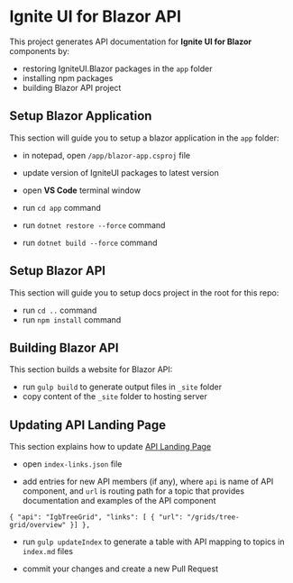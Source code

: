 #  Ignite UI for Blazor API

This project generates API documentation for **Ignite UI for Blazor** components by:

- restoring IgniteUI.Blazor packages in the `app` folder
- installing npm packages
- building Blazor API project

## Setup Blazor Application

This section will guide you to setup a blazor application in the `app` folder:

- in notepad, open `/app/blazor-app.csproj` file

- update version of IgniteUI packages to latest version

- open **VS Code** terminal window
- run `cd app` command
- run `dotnet restore --force` command
- run `dotnet build --force` command

## Setup Blazor API

This section will guide you to setup docs project in the root for this repo:

- run `cd ..` command
- run `npm install` command

<!-- - copy `.dll` and `.xml` files from from latest [Blazor Packages](http://proget.infragistics.local:81/packages?Count=500&FeedId=13), e.g:

    - [IgniteUI.Blazor 21.2](http://proget.infragistics.local:81/feeds/IgniteUINuGet/IgniteUI.Blazor/21.2.818-dev)
    - [IgniteUI.Blazor.Documents.Excel 21.2](http://proget.infragistics.local:81/feeds/IgniteUINuGet/IgniteUI.Blazor.Documents.Excel/21.2.818-dev)
    - [IgniteUI.Blazor.Documents.Core 21.2](http://proget.infragistics.local:81/feeds/IgniteUINuGet/IgniteUI.Blazor.Documents.Core/21.2.818-dev)

- paste copied `.dll` and `.xml` files in `src` folder:

<img src="./images/src-folder.PNG" alt="src-folder" height="270" style="margin-left: 40px"/> -->

## Building Blazor API

This section builds a website for Blazor API:

- run `gulp build` to generate output files in `_site` folder
- copy content of the `_site` folder to hosting server

## Updating API Landing Page

This section explains how to update [API Landing Page](https://staging.infragistics.com/blazor/docs/api/api/index.html)

- open `index-links.json` file

- add entries for new API members (if any), where `api` is name of API component, and `url` is routing path for a topic that provides documentation and examples of the API component

```
{ "api": "IgbTreeGrid", "links": [ { "url": "/grids/tree-grid/overview" }] },
```

- run `gulp updateIndex` to generate a table with API mapping to topics in `index.md` files

- commit your changes and create a new Pull Request